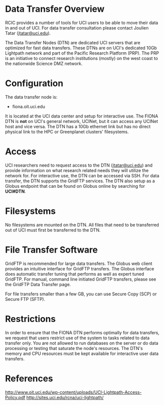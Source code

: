 # Data Transfer Overview

RCIC provides a number of tools for UCI users to be able to move their data in and out of UCI.  For data transfer consultation
please contact Joulien Tatar (jtatar@uci.edu).

The Data Transfer Nodes (DTN) are dedicated UCI servers that are optimized for fast data transfers.  These DTNs are on UCI's dedicated 10Gb Lightpath network and part of the Pacific Research Platform (PRP).  The PRP is an initiative to connect research institutions (mostly) on the west coast to the nationwide Science DMZ network.

# Configuration

The data transfer node is:

* fiona.oit.uci.edu 

It is located at the UCI data center and setup for interactive use.  The FIONA DTN is **not** on UCI's general network, UCINet, but it can access any UCINet host and vice versa.  The DTN has a 10Gb ethernet link but has no direct physical link to the HPC or Greenplanet clusters' filesystems.

# Access

UCI researchers need to request access to the DTN (jtatar@uci.edu) and provide information on what research related needs they will utilize the network for.  For interactive use, the DTN can be accessed via SSH.  For data transfer, the DTN supports the GridFTP services.  The DTN also setup as a Globus endpoint that can be found on Globus online by searching for **UCI#DTN**.

# Filesystems

No filesystems are mounted on the DTN.  All files that need to be transferred out of UCI must first be transferred to the DTN.

# File Transfer Software

GridFTP is recommended for large data transfers. The Globus web client provides an intuitive interface for GridFTP transfers.  The Globus interface does automatic transfer tuning that performs as well as expert tuned GridFTP.  For manual, command line initiated GridFTP transfers, please see the GridFTP Data Transfer page.

For file transfers smaller than a few GB, you can use Secure Copy (SCP) or Secure FTP (SFTP).

# Restrictions

In order to ensure that the FIONA DTN performs optimally for data transfers, we request that users restrict use of the system to tasks related to data transfer only.  You are not allowed to run databases on the server or do data processing or testing that saturate the node's resources.  The DTN's memory and CPU resources must be kept available for interactive user data transfers.

# References
http://www.oit.uci.edu/wp-content/uploads/UCI-Lightpath-Access-Policy.pdf
http://sites.uci.edu/rcna/uci-lightpath/

